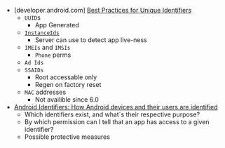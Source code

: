 - [developer.android.com] [Best Practices for Unique Identifiers](https://developer.android.com/training/articles/user-data-ids.html)
  - `UUID`s
    - App Generated
  - [`InstanceIds`](https://developers.google.com/instance-id/)
    - Server can use to detect app live-ness
  - `IMEIs` and `IMSIs`
    - `Phone` perms
  - `Ad Ids`
  - `SSAIDs`
    - Root accessable only
    - Regen on factory reset
  - `MAC` addresses
    - Not availible since 6.0
- [Android Identifiers: How Android devices and their users are identified](https://android.izzysoft.de/articles/named/identifiers-1?lang=en)
  - Which identifiers exist, and what´s their respective purpose?
  - By which permission can I tell that an app has access to a given identifier?
  - Possible protective measures
